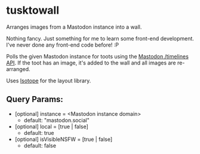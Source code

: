 # tusktowall
Arranges images from a Mastodon instance into a wall.

Nothing fancy. Just something for me to learn some front-end development. I've never done any front-end code before! :P

Polls the given Mastodon instance for toots using the [Mastodon /timelines API](https://github.com/tootsuite/documentation/blob/master/Using-the-API/API.md#timelines). If the toot has an image, it's added to the wall and all images are re-arranged.

Uses [Isotope](http://isotope.metafizzy.co/) for the layout library.

## Query Params:
* [optional] instance = \<Mastodon instance domain\>
	* default: "mastodon.social"
* [optional] local = [true | false]
	* default: true
* [optional] isVisibleNSFW = [true | false]
	* default: false
